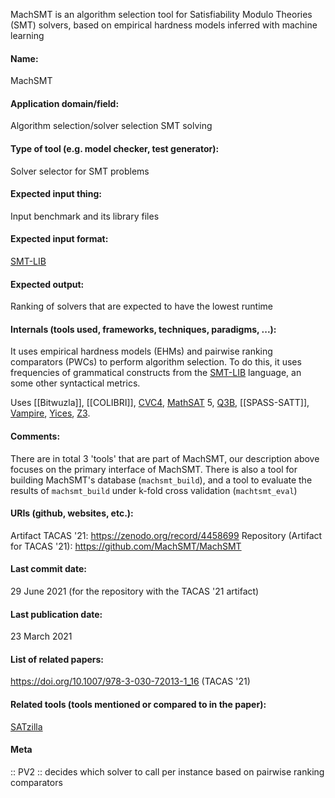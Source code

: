 MachSMT is an algorithm selection tool for Satisfiability Modulo Theories (SMT) solvers, based on empirical hardness models inferred with machine learning

#### Name:
MachSMT

#### Application domain/field:
Algorithm selection/solver selection
SMT solving

#### Type of tool (e.g. model checker, test generator):
Solver selector for SMT problems

#### Expected input thing:
Input benchmark and its library files

#### Expected input format:
[SMT-LIB](../../Formats/SMT-LIB.md)

#### Expected output:
Ranking of solvers that are expected to have the lowest runtime

#### Internals (tools used, frameworks, techniques, paradigms, ...):
It uses empirical hardness models (EHMs) and pairwise ranking comparators (PWCs) to perform algorithm selection.
To do this, it uses frequencies of grammatical constructs from the [SMT-LIB](../../Formats/SMT-LIB.md) language, an some other syntactical metrics.

Uses [[Bitwuzla]], [[COLIBRI]], [CVC4](../Solvers/SMT/CVC4.md), [MathSAT](../Solvers/SMT/MathSAT.md) 5, [Q3B](../Solvers/SMT/Q3B.md), [[SPASS-SATT]], [Vampire](../Provers/Vampire.md), [Yices](../Solvers/SMT/Yices.md), [Z3](../Solvers/SMT/Z3.md).

#### Comments:
There are in total 3 'tools' that are part of MachSMT, our description above focuses on the primary interface of MachSMT. There is also a tool for building MachSMT's database (`machsmt_build`), and a tool to evaluate the results of `machsmt_build` under k-fold cross validation (`machtsmt_eval`)

#### URIs (github, websites, etc.):
Artifact TACAS '21: https://zenodo.org/record/4458699
Repository (Artifact for TACAS '21): https://github.com/MachSMT/MachSMT

#### Last commit date:
29 June 2021 (for the repository with the TACAS '21 artifact)

#### Last publication date:
23 March 2021

#### List of related papers:
https://doi.org/10.1007/978-3-030-72013-1_16 (TACAS '21)

#### Related tools (tools mentioned or compared to in the paper):
[SATzilla](SATzilla.md)

#### Meta
:: PV2 :: decides which solver to call per instance based on pairwise ranking comparators